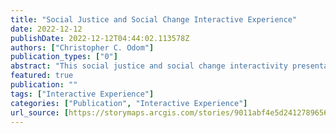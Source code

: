 ```yaml
---
title: "Social Justice and Social Change Interactive Experience"
date: 2022-12-12
publishDate: 2022-12-12T04:44:02.113578Z
authors: ["Christopher C. Odom"]
publication_types: ["0"]
abstract: "This social justice and social change interactivity presentation is an interactive audiovisual rhetorical argument for #BlackLivesMatter that employs digital media elements of both generative and participatory culture art. If only we could walk a single day in another person’s shoes... We are all the sum of each of our own unique experiences and reality is a perception based upon one’s vantage point within one’s immediate cultural narratives and awareness of the context. Just because you may not have personally killed anyone, does not mean killers do not exist. By the same token, stereotypes, hegemonic marginalizing tropes, systemic racism, and systemic injustice exist, whether or not you are an active participant, unwilling beneficiary, or injustice-denier. Systemic racism and injustice are pervasive and permeate throughout society. This social justice and social change interactive experience is designed as an educational learning tool and a visual rhetorical argument for the #BlackLivesMatter social movement."
featured: true
publication: ""
tags: ["Interactive Experience"]
categories: ["Publication", "Interactive Experience"]
url_source: [https://storymaps.arcgis.com/stories/9011abf4e5d2412789656a4ac7c3408e]
---
```

